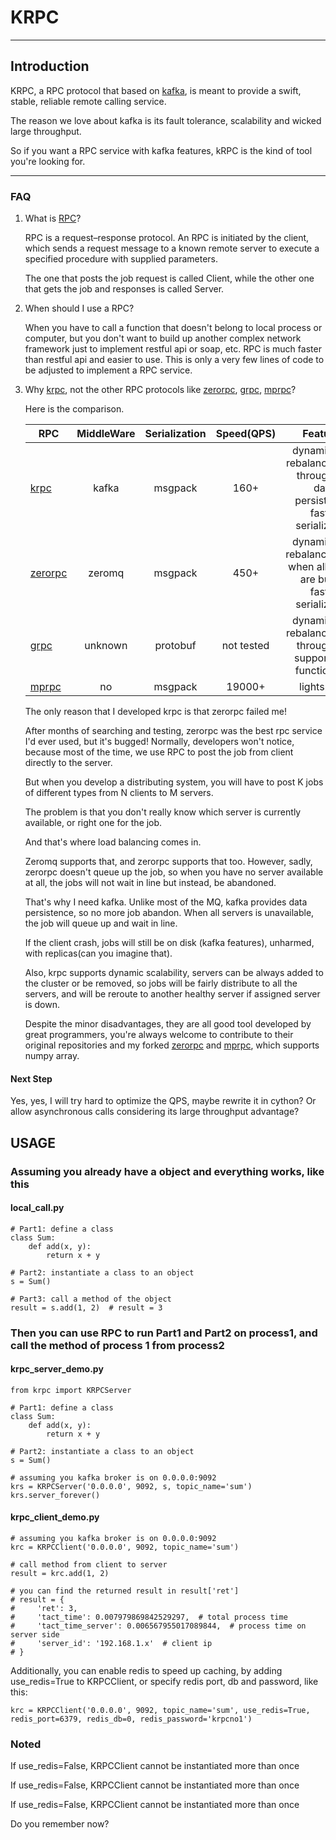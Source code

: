 # KRPC

---

## Introduction

KRPC, a RPC protocol that based on [kafka](https://kafka.apache.org/), is meant to provide a swift, stable, reliable remote calling service.

The reason we love about kafka is its fault tolerance, scalability and wicked large throughput.

So if you want a RPC service with kafka features, kRPC is the kind of tool you're looking for.

---

### FAQ

1. What is [RPC](https://en.wikipedia.org/wiki/Remote_procedure_call)?

   RPC is a request–response protocol. An RPC is initiated by the client, which sends a request message to a known remote server to execute a specified procedure with supplied parameters.

   The one that posts the job request is called Client, while the other one that gets the job and responses is called Server.

2. When should I use a RPC?

   When you have to call a function that doesn't belong to local process or computer, but you don't want to build up another complex network framework just to implement restful api or soap, etc.
   RPC is much faster than restful api and easier to use. This is only a very few lines of code to be adjusted to implement a RPC service.

3. Why [krpc](https://github.com/zylo117/krpc/), not the other RPC protocols like [zerorpc](https://github.com/0rpc/zerorpc-python), [grpc](https://github.com/grpc/grpc), [mprpc](https://github.com/studio-ousia/mprpc)?

   Here is the comparison.

   | RPC                                               | MiddleWare | Serialization | Speed(QPS) |                                     Features                                     |
   | ------------------------------------------------- | :--------: | :-----------: | :--------: | :------------------------------------------------------------------------------: |
   | [krpc](https://github.com/zylo117/krpc/)          |   kafka    |    msgpack    |    160+    | dynamic load rebalance, large throughput, data persistence, faster serialization |
   | [zerorpc](https://github.com/0rpc/zerorpc-python) |   zeromq   |    msgpack    |    450+    |  dynamic load rebalance(failed when all server are busy), faster serialization   |
   | [grpc](https://github.com/grpc/grpc)              |  unknown   |   protobuf    | not tested |       dynamic load rebalance, large throughput, support only function rpc        |
   | [mprpc](https://github.com/studio-ousia/mprpc)    |     no     |    msgpack    |   19000+   |                                    lightspeed                                    |

   The only reason that I developed krpc is that zerorpc failed me!

   After months of searching and testing, zerorpc was the best rpc service I'd ever used, but it's bugged!
   Normally, developers won't notice, because most of the time, we use RPC to post the job from client directly to the server.

   But when you develop a distributing system, you will have to post K jobs of different types from N clients to M servers.

   The problem is that you don't really know which server is currently available, or right one for the job.

   And that's where load balancing comes in.

   Zeromq supports that, and zerorpc supports that too. However, sadly, zerorpc doesn't queue up the job, so when you have no server available at all, the jobs will not wait in line but instead, be abandoned.

   That's why I need kafka. Unlike most of the MQ, kafka provides data persistence, so no more job abandon. When all servers is unavailable, the job will queue up and wait in line.

   If the client crash, jobs will still be on disk (kafka features), unharmed, with replicas(can you imagine that).

   Also, krpc supports dynamic scalability, servers can be always added to the cluster or be removed, so jobs will be fairly distribute to all the servers, and will be reroute to another healthy server if assigned server is down.

   Despite the minor disadvantages, they are all good tool developed by great programmers, you're always welcome to contribute to their original repositories and my forked [zerorpc](https://github.com/zylo117/zerorpc-python) and [mprpc](https://github.com/zylo117/mprpc), which supports numpy array.

#### Next Step

Yes, yes, I will try hard to optimize the QPS, maybe rewrite it in cython? Or allow asynchronous calls considering its large throughput advantage?
  
## USAGE

### Assuming you already have a object and everything works, like this

#### local_call.py

    # Part1: define a class
    class Sum:
        def add(x, y):
            return x + y

    # Part2: instantiate a class to an object
    s = Sum()

    # Part3: call a method of the object
    result = s.add(1, 2)  # result = 3

### Then you can use RPC to run Part1 and Part2 on process1, and call the method of process 1 from process2

#### krpc_server_demo.py

    from krpc import KRPCServer

    # Part1: define a class
    class Sum:
        def add(x, y):
            return x + y

    # Part2: instantiate a class to an object
    s = Sum()

    # assuming you kafka broker is on 0.0.0.0:9092
    krs = KRPCServer('0.0.0.0', 9092, s, topic_name='sum')
    krs.server_forever()

#### krpc_client_demo.py

    # assuming you kafka broker is on 0.0.0.0:9092
    krc = KRPCClient('0.0.0.0', 9092, topic_name='sum')

    # call method from client to server
    result = krc.add(1, 2)

    # you can find the returned result in result['ret']
    # result = {
    #     'ret': 3,
    #     'tact_time': 0.007979869842529297,  # total process time
    #     'tact_time_server': 0.006567955017089844,  # process time on server side
    #     'server_id': '192.168.1.x'  # client ip
    # }

Additionally, you can enable redis to speed up caching, by adding use_redis=True to KRPCClient, or specify redis port, db and password, like this:

    krc = KRPCClient('0.0.0.0', 9092, topic_name='sum', use_redis=True, redis_port=6379, redis_db=0, redis_password='krpcno1')

### Noted

If use_redis=False, KRPCClient cannot be instantiated more than once

If use_redis=False, KRPCClient cannot be instantiated more than once

If use_redis=False, KRPCClient cannot be instantiated more than once

Do you remember now?
